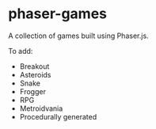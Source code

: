 # phaser-games
A collection of games built using Phaser.js.

To add:
- Breakout
- Asteroids
- Snake
- Frogger
- RPG
- Metroidvania
- Procedurally generated
